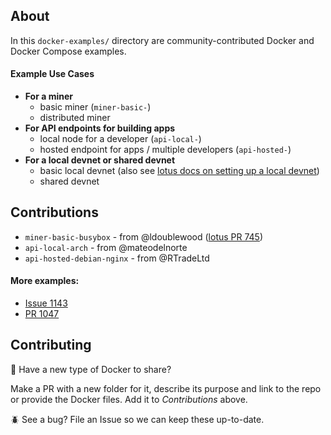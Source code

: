 ## About 

In this `docker-examples/` directory are community-contributed Docker and Docker Compose examples.

#### Example Use Cases

- **For a miner**
   - basic miner (`miner-basic-`)
   - distributed miner
- **For API endpoints for building apps**
   - local node for a developer (`api-local-`)
   - hosted endpoint for apps / multiple developers (`api-hosted-`)
- **For a local devnet or shared devnet**
   - basic local devnet (also see [lotus docs on setting up a local devnet](https://lotus.filecoin.io/developers/local-network/))
   - shared devnet
  

## Contributions

- `miner-basic-busybox` - from @ldoublewood ([lotus PR 745](https://github.com/filecoin-project/lotus/pull/745))
- `api-local-arch` - from @mateodelnorte
- `api-hosted-debian-nginx` - from @RTradeLtd

#### More examples:
- [Issue 1143](https://github.com/filecoin-project/lotus/issues/1143)
- [PR 1047](https://github.com/filecoin-project/lotus/pull/1047/files)

## Contributing

:whale: Have a new type of Docker to share?

Make a PR with a new folder for it, describe its purpose and link to the repo or provide the Docker files. Add it to *Contributions* above.

:beetle: See a bug? File an Issue so we can keep these up-to-date.
